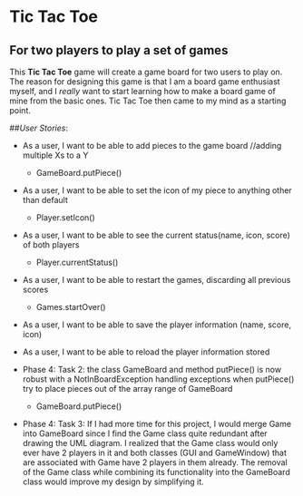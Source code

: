 # Tic Tac Toe

## For two players to play a set of games

This **Tic Tac Toe** game will create a game board for two users to play on.
The reason for designing this game is that I am a board game enthusiast myself, 
and I *really* want to start learning how to make a board game of mine from the basic ones.
Tic Tac Toe then came to my mind as a starting point. 

##*User Stories*:
- As a user, I want to be able to add pieces to the game board //adding multiple Xs to a Y
  - GameBoard.putPiece()
  
- As a user, I want to be able to set the icon of my piece to anything other than default 
  - Player.setIcon()
  
- As a user, I want to be able to see the current status(name, icon, score) of both players 
  - Player.currentStatus()
  
- As a user, I want to be able to restart the games, discarding all previous scores 
  - Games.startOver()
  
- As a user, I want to be able to save the player information (name, score, icon)

- As a user, I want to be able to reload the player information stored

- Phase 4: Task 2: the class GameBoard and method putPiece() is now robust with a NotInBoardException 
handling exceptions when putPiece() try to place pieces out of the array range of GameBoard
  - GameBoard.putPiece()
  
- Phase 4: Task 3: If I had more time for this project, I would merge Game into GameBoard
 since I find the Game class quite redundant after drawing the UML diagram. I realized that
the Game class would only ever have 2 players in it and both classes (GUI and GameWindow) 
that are associated with Game have 2 players in them already. The removal of the Game class 
while combining its functionality into the GameBoard class would improve my design by 
simplifying it.  
